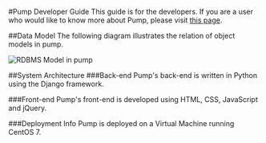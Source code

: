#Pump Developer Guide
This guide is for the developers. If you are a user who would like to know more about Pump, please visit [this page](http://guitar-academy.github.io/pump).

##Data Model
The following diagram illustrates the relation of object models in pump.

![RDBMS Model in pump](http://ibin.co/1jAGKDc5Y0EC)

##System Architecture
###Back-end
Pump's back-end is written in Python using the Django framework.

###Front-end
Pump's front-end is developed using HTML, CSS, JavaScript and jQuery.

###Deployment Info
Pump is deployed on a Virtual Machine running CentOS 7.

